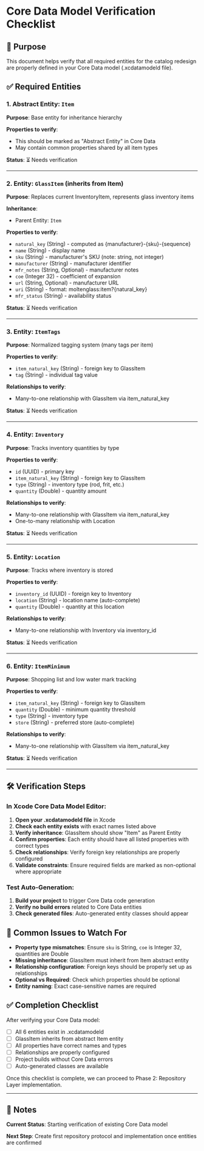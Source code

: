 # Core Data Model Verification Checklist

## 🎯 Purpose
This document helps verify that all required entities for the catalog redesign are properly defined in your Core Data model (.xcdatamodeld file).

## ✅ Required Entities

### 1. Abstract Entity: `Item`
**Purpose**: Base entity for inheritance hierarchy

**Properties to verify**:
- This should be marked as "Abstract Entity" in Core Data
- May contain common properties shared by all item types

**Status**: ⏳ Needs verification

---

### 2. Entity: `GlassItem` (inherits from Item)
**Purpose**: Replaces current InventoryItem, represents glass inventory items

**Inheritance**: 
- Parent Entity: `Item`

**Properties to verify**:
- `natural_key` (String) - computed as {manufacturer}-{sku}-{sequence}
- `name` (String) - display name
- `sku` (String) - manufacturer's SKU (note: string, not integer)
- `manufacturer` (String) - manufacturer identifier
- `mfr_notes` (String, Optional) - manufacturer notes
- `coe` (Integer 32) - coefficient of expansion
- `url` (String, Optional) - manufacturer URL
- `uri` (String) - format: moltenglass:item?{natural_key}
- `mfr_status` (String) - availability status

**Status**: ⏳ Needs verification

---

### 3. Entity: `ItemTags`
**Purpose**: Normalized tagging system (many tags per item)

**Properties to verify**:
- `item_natural_key` (String) - foreign key to GlassItem
- `tag` (String) - individual tag value

**Relationships to verify**:
- Many-to-one relationship with GlassItem via item_natural_key

**Status**: ⏳ Needs verification

---

### 4. Entity: `Inventory`
**Purpose**: Tracks inventory quantities by type

**Properties to verify**:
- `id` (UUID) - primary key
- `item_natural_key` (String) - foreign key to GlassItem
- `type` (String) - inventory type (rod, frit, etc.)
- `quantity` (Double) - quantity amount

**Relationships to verify**:
- Many-to-one relationship with GlassItem via item_natural_key
- One-to-many relationship with Location

**Status**: ⏳ Needs verification

---

### 5. Entity: `Location`
**Purpose**: Tracks where inventory is stored

**Properties to verify**:
- `inventory_id` (UUID) - foreign key to Inventory
- `location` (String) - location name (auto-complete)
- `quantity` (Double) - quantity at this location

**Relationships to verify**:
- Many-to-one relationship with Inventory via inventory_id

**Status**: ⏳ Needs verification

---

### 6. Entity: `ItemMinimum`
**Purpose**: Shopping list and low water mark tracking

**Properties to verify**:
- `item_natural_key` (String) - foreign key to GlassItem
- `quantity` (Double) - minimum quantity threshold
- `type` (String) - inventory type
- `store` (String) - preferred store (auto-complete)

**Relationships to verify**:
- Many-to-one relationship with GlassItem via item_natural_key

**Status**: ⏳ Needs verification

---

## 🛠️ Verification Steps

### In Xcode Core Data Model Editor:

1. **Open your .xcdatamodeld file** in Xcode
2. **Check each entity exists** with exact names listed above
3. **Verify inheritance**: GlassItem should show "Item" as Parent Entity
4. **Confirm properties**: Each entity should have all listed properties with correct types
5. **Check relationships**: Verify foreign key relationships are properly configured
6. **Validate constraints**: Ensure required fields are marked as non-optional where appropriate

### Test Auto-Generation:
1. **Build your project** to trigger Core Data code generation
2. **Verify no build errors** related to Core Data entities
3. **Check generated files**: Auto-generated entity classes should appear

## 🚨 Common Issues to Watch For

- **Property type mismatches**: Ensure `sku` is String, `coe` is Integer 32, quantities are Double
- **Missing inheritance**: GlassItem must inherit from Item abstract entity
- **Relationship configuration**: Foreign keys should be properly set up as relationships
- **Optional vs Required**: Check which properties should be optional
- **Entity naming**: Exact case-sensitive names are required

## ✅ Completion Checklist

After verifying your Core Data model:

- [ ] All 6 entities exist in .xcdatamodeld
- [ ] GlassItem inherits from abstract Item entity
- [ ] All properties have correct names and types
- [ ] Relationships are properly configured
- [ ] Project builds without Core Data errors
- [ ] Auto-generated classes are available

Once this checklist is complete, we can proceed to Phase 2: Repository Layer implementation.

---

## 📝 Notes

**Current Status**: Starting verification of existing Core Data model

**Next Step**: Create first repository protocol and implementation once entities are confirmed